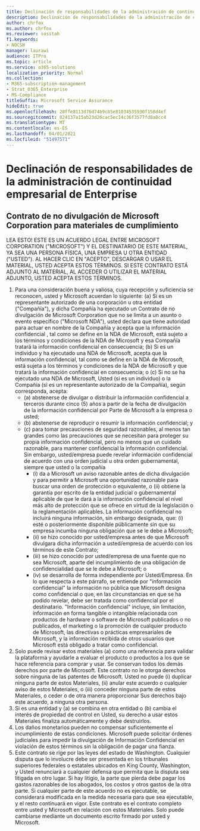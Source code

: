 ```yaml
---
title: Declinación de responsabilidades de la administración de continuidad empresarial de Enterprise
description: Declinación de responsabilidades de la administración de continuidad empresarial de Enterprise
author: chrfox
ms.author: chrfox
ms.reviewer: sosstah
f1.keywords:
- NOCSH
manager: laurawi
audience: ITPro
ms.topic: article
ms.service: o365-solutions
localization_priority: Normal
ms.collection:
- M365-subscription-management
- Strat_O365_Enterprise
- MS-Compliance
titleSuffix: Microsoft Service Assurance
hideEdit: true
ms.openlocfilehash: 28ffe8113d76d74b9cb5e81034535930f158d4ef
ms.sourcegitcommit: 024137a15ab23d26cac5ec14c36f3577fd8a0cc4
ms.translationtype: MT
ms.contentlocale: es-ES
ms.lasthandoff: 04/01/2021
ms.locfileid: "51497571"
---
```

# <a name="enterprise-business-continuity-management-legal-disclaimer"></a>Declinación de responsabilidades de la administración de continuidad empresarial de Enterprise

## <a name="microsoft-corporation-non-disclosure-agreement-for-compliance-materials"></a>Contrato de no divulgación de Microsoft Corporation para materiales de cumplimiento

LEA ESTO! ESTE ES UN ACUERDO LEGAL ENTRE MICROSOFT CORPORATION ("MICROSOFT") Y EL DESTINATARIO DE ESTE MATERIAL, YA SEA UNA PERSONA FÍSICA, UNA EMPRESA U OTRA ENTIDAD ("USTED"). AL HACER CLIC EN "ACEPTO", DESCARGAR O USAR EL MATERIAL, USTED ACEPTA ESTOS TÉRMINOS. SI ESTE CONTRATO ESTÁ ADJUNTO AL MATERIAL, AL ACCEDER O UTILIZAR EL MATERIAL ADJUNTO, USTED ACEPTA ESTOS TÉRMINOS.

1. Para una consideración buena y valiosa, cuya recepción y suficiencia se reconocen, usted y Microsoft acuerdan lo siguiente: (a) Si es un representante autorizado de una corporación u otra entidad ("Compañía"), y dicha Compañía ha ejecutado un Contrato de no divulgación de Microsoft Corporation que no se limita a un asunto o evento específico ("Microsoft NDA"), usted declara que tiene autoridad para actuar en nombre de la Compañía y acepta que la información confidencial , tal como se define en la NDA de Microsoft, está sujeto a los términos y condiciones de la NDA de Microsoft y esa Compañía tratará la información confidencial en consecuencia; (b) Si es un individuo y ha ejecutado una NDA de Microsoft, acepta que la información confidencial, tal como se define en la NDA de Microsoft, está sujeta a los términos y condiciones de la NDA de Microsoft y que tratará la información confidencial en consecuencia; o (c) Si no se ha ejecutado una NDA de Microsoft, Usted (si es un individuo) o la Compañía (si es un representante autorizado de la Compañía), según corresponda, acepta: 
    - (a) abstenerse de divulgar o distribuir la información confidencial a terceros durante cinco (5) años a partir de la fecha de divulgación de la información confidencial por Parte de Microsoft a la empresa o usted; 
    - (b) abstenerse de reproducir o resumir la información confidencial; y 
    - (c) para tomar precauciones de seguridad razonables, al menos tan grandes como las precauciones que se necesitan para proteger su propia información confidencial, pero no menos que un cuidado razonable, para mantener confidencial la información confidencial. Sin embargo, usted/empresa puede revelar información confidencial de acuerdo con una orden judicial u otra orden gubernamental, siempre que usted o la compañía 
        - (i) da a Microsoft un aviso razonable antes de dicha divulgación y para permitir a Microsoft una oportunidad razonable para buscar una orden de protección o equivalente, o (ii) obtiene la garantía por escrito de la entidad judicial o gubernamental aplicable de que le dará a la información confidencial el nivel más alto de protección que se ofrece en virtud de la legislación o la reglamentación aplicables. La información confidencial no incluirá ninguna información, sin embargo designada, que: (i) esté o posteriormente disponible públicamente sin que su empresa incumba ninguna obligación que se le debe a Microsoft; 
        - (ii) se hizo conocido por usted/empresa antes de que Microsoft divulgara dicha información a usted/empresa de acuerdo con los términos de este Contrato;
        - (iii) se hizo conocido por usted/empresa de una fuente que no sea Microsoft, aparte del incumplimiento de una obligación de confidencialidad que se le debe a Microsoft; o
        - (iv) se desarrolla de forma independiente por Usted/Empresa. En lo que respecta a este párrafo, se entiende por "información confidencial" la información no pública que Microsoft designa como confidencial o que, en las circunstancias en que se ha podido revelar, debe ser tratada como confidencial por el destinatario. "Información confidencial" incluye, sin limitación, información en forma tangible o intangible relacionada con productos de hardware o software de Microsoft publicados o no publicados, el marketing o la promoción de cualquier producto de Microsoft, las directivas o prácticas empresariales de Microsoft, y la información recibida de otros usuarios que Microsoft está obligado a tratar como confidencial.
2. Solo puede revisar estos materiales (a) como una referencia para validar la plataforma y ayudarle a evaluar el producto o productos a los que se hace referencia para comprar y usar. Se conservan todos los demás derechos por parte de Microsoft. Este contrato no le otorga derechos sobre ninguna de las patentes de Microsoft. Usted no puede (i) duplicar ninguna parte de estos Materiales, (ii) anular este acuerdo o cualquier aviso de estos Materiales, o (iii) conceder ninguna parte de estos Materiales, o ceder o de otra manera proporcionar Sus derechos bajo este acuerdo, a ninguna otra persona. 
3. Si es una entidad y (a) se combina en otra entidad o (b) cambia el interés de propiedad de control en Usted, su derecho a usar estos Materiales finaliza automáticamente y debe destruirlos. 
4. Los daños monetarios pueden no compensar suficientemente el incumplimiento de estas condiciones.  Microsoft puede solicitar órdenes judiciales para impedir la divulgación de Información Confidencial en violación de estos términos sin la obligación de pagar una fianza.  
5. Este contrato se rige por las leyes del estado de Washington. Cualquier disputa que lo involucre debe ser presentada en los tribunales superiores federales o estatales ubicados en King County, Washington, y Usted renunciará a cualquier defensa que permita que la disputa sea litigada en otro lugar. Si hay litigio, la parte que pierda debe pagar los gastos razonables de los abogados, los costos y otros gastos de la otra parte. Si cualquier parte de este acuerdo no es ejecutable, se considerará modificada en la medida necesaria para que sea ejecutable, y el resto continuará en vigor. Este contrato es el contrato completo entre usted y Microsoft en relación con estos Materiales. Solo puede cambiarse mediante un documento escrito firmado por usted y Microsoft.
